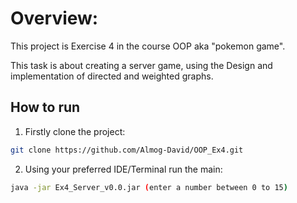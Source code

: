 # Overview:
This project is Exercise 4 in the course OOP aka "pokemon game".

This task is about creating a server game, using the Design and implementation of directed and weighted graphs. 

## How to run

1. Firstly clone the project:
```bash
git clone https://github.com/Almog-David/OOP_Ex4.git
```
2. Using your preferred IDE/Terminal run the main:
```bash
java -jar Ex4_Server_v0.0.jar (enter a number between 0 to 15)
```
